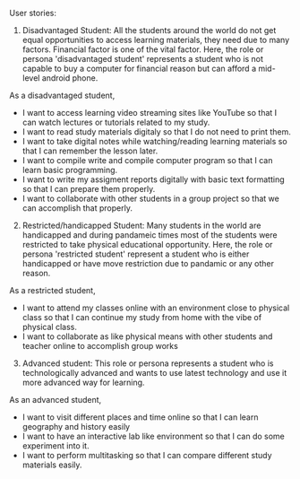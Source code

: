 User stories:

1. Disadvantaged Student: All the students around the world do not get equal opportunities to access learning materials, they need due to many factors. Financial factor is one of the vital factor. Here, the role or persona 'disadvantaged student' represents a student who is not capable to buy a computer for financial reason but can afford a mid-level android phone.

As a disadvantaged student,

- I want to access learning video streaming sites like YouTube so that I can watch lectures or tutorials related to my study.
- I want to read study materials digitaly so that I do not need to print them.
- I want to take digital notes while watching/reading learning materials so that I can remember the lesson later.
- I want to compile write and compile computer program so that I can learn basic programming.
- I want to write my assigment reports digitally with basic text formatting so that I can prepare them properly.
- I want to collaborate with other students in a group project so that we can accomplish that properly.

2.  Restricted/handicapped Student: Many students in the world are handicapped and during pandameic times most of the students were restricted to take physical educational opportunity. Here, the role or persona 'restricted student' represent a student who is either handicapped or have move restriction due to pandamic or any other reason.

As a restricted student,

- I want to attend my classes online with an environment close to physical class so that I can continue my study from home with the vibe of physical class.
- I want to collaborate as like physical means with other students and teacher online to accomplish group works


3. Advanced student: This role or persona represents a student who is technologically advanced and wants to use latest technology and use it more advanced way for learning.

As an advanced student,

- I want to visit different places and time online so that I can learn geography and history easily
- I want to have an interactive lab like environment so that I can do some experiment into it.
- I want to perform multitasking so that I can compare different study materials easily.
